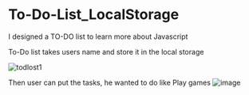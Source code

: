 # To-Do-List_LocalStorage

I designed a TO-DO list to learn more about Javascript 

 To-Do list takes users name and store it in the local storage

![todlost1](https://user-images.githubusercontent.com/94620098/212074214-028355fc-715d-495a-9c17-e82f3df4fa06.jpg)

Then user can put the tasks, he wanted to do like Play games 
![image](https://user-images.githubusercontent.com/94620098/212075290-5c368546-ee73-4f81-aa59-c131a9e4d3b3.png)



